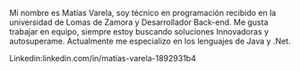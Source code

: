 Mi nombre es Matías Varela, soy técnico en programación recibido en la universidad de Lomas de Zamora y Desarrollador Back-end.
Me gusta trabajar en equipo, siempre estoy buscando soluciones Innovadoras y autosuperame.
Actualmente me especializo en los lenguajes de Java y .Net.

Linkedin:linkedin.com/in/matías-varela-1892931b4
